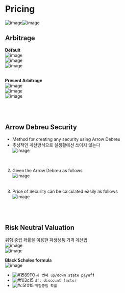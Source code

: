 # Pricing

![image](https://github.com/juho-creator/Investing/assets/72856990/4d3732e8-07e4-46f6-b266-5ebcf01975e8)![image](https://github.com/juho-creator/Investing/assets/72856990/2c71c67e-e648-43d7-82ee-f3291d0e7a33)
## Arbitrage
**Default** </br>
![image](https://github.com/juho-creator/Investing/assets/72856990/bc8192f9-2f2c-42f7-89b2-510afc0b7518) </br>
![image](https://github.com/juho-creator/Investing/assets/72856990/16154d9c-3700-458b-8856-da8d38542c67)</br>
![image](https://github.com/juho-creator/Investing/assets/72856990/550b31f7-cbc9-4ec8-9ea5-f35f0624009b)
</br></br>

**Present Arbitrage**  </br>
![image](https://github.com/juho-creator/Investing/assets/72856990/752de4d2-8711-4fe7-83e7-e7d027db3e88)</br>
![image](https://github.com/juho-creator/Investing/assets/72856990/476313f0-d203-4f65-ac34-84d9514af439) </br>
![image](https://github.com/juho-creator/Investing/assets/72856990/190da955-9cb7-4507-9f18-cc40a18f4733)
</br></br></br></br>

## Arrow Debreu Security 
- Method for creating any security using Arrow Debreu 
- 추상적인 계산방식으로 실생활에선 쓰이지 않는다 </br>
![image](https://github.com/juho-creator/Investing/assets/72856990/793fc09d-283c-4140-83a2-170c9f37419a) </br></br></br>
2. Given the Arrow Debreu as follows </br>
![image](https://github.com/juho-creator/Investing/assets/72856990/b51873a8-bb10-4538-b177-28c65210b277)</br></br></br>
3. Price of Security can be calculated easily as follows </br>
![image](https://github.com/juho-creator/Investing/assets/72856990/39410b58-9937-4d8a-a428-39ab4924a33c)
</br></br></br></br>


## Risk Neutral Valuation
위험 중립 확률을 이용한 파생상품 가격 계산법 </br>
![image](https://github.com/juho-creator/Investing/assets/72856990/dfcefe0d-6b20-4079-bf05-aba58de8e09b) 
</br>
![image](https://github.com/juho-creator/Investing/assets/72856990/04c50adb-d6ab-4ceb-b02c-6796ac420220)
</br>

**Black Scholes formula**</br>
![image](https://github.com/juho-creator/Investing/assets/72856990/24f73be7-4c73-414d-9792-9737fe54d710)


- ![#1589F0](https://placehold.co/15x15/008000/1589F0.png) `세 번째 up/down state payoff`
- ![#f03c15](https://placehold.co/15x15/f03c15/f03c15.png) `df: discount factor`
- ![#c5f015](https://placehold.co/15x15/FFFF00/c5f015.png) `위험중립 확률`
